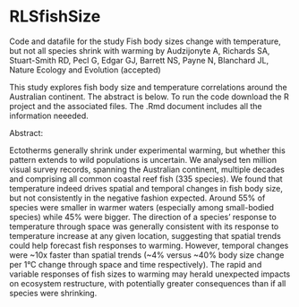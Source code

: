 # RLSfishSize
Code and datafile for the study Fish body sizes change with temperature, but not all species shrink with warming by Audzijonyte A, Richards SA, Stuart-Smith RD, Pecl G, Edgar GJ, Barrett NS, Payne N, Blanchard JL, Nature Ecology and Evolution (accepted)

This study explores fish body size and temperature correlations around the Australian continent. The abstract is below. To run the code download the R project and the associated files. The .Rmd document includes all the information neeeded. 

Abstract: 

Ectotherms generally shrink under experimental warming, but whether this pattern extends to wild populations is uncertain. We analysed ten million visual survey records, spanning the Australian continent, multiple decades and comprising all common coastal reef fish (335 species). We found that temperature indeed drives spatial and temporal changes in fish body size, but not consistently in the negative fashion expected. Around 55% of species were smaller in warmer waters (especially among small-bodied species) while 45% were bigger. The direction of a species’ response to temperature through space was generally consistent with its response to temperature increase at any given location, suggesting that spatial trends could help forecast fish responses to warming. However, temporal changes were ~10x faster than spatial trends (~4% versus ~40% body size change per 1°C change through space and time respectively). The rapid and variable responses of fish sizes to warming may herald unexpected impacts on ecosystem restructure, with potentially greater consequences than if all species were shrinking.

